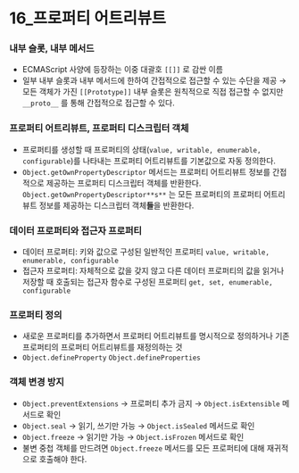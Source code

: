 # 16_프로퍼티 어트리뷰트

### 내부 슬롯, 내부 메서드

- ECMAScript 사양에 등장하는 이중 대괄호 `[[]]` 로 감싼 이름
- 일부 내부 슬롯과 내부 메서드에 한하여 간접적으로 접근할 수 있는 수단을 제공 → 모든 객체가 가진 `[[Prototype]]` 내부 슬롯은 원칙적으로 직접 접근할 수 없지만 `__proto__` 를 통해 간접적으로 접근할 수 있다.

### 프로퍼티 어트리뷰트, 프로퍼티 디스크립터 객체

- 프로퍼티를 생성할 때 프로퍼티의 상태(`value, writable, enumerable, configurable`)를 나타내는 프로퍼티 어트리뷰트를 기본값으로 자동 정의한다.
- `Object.getOwnPropertyDescriptor` 메서드는 프로퍼티 어트리뷰트 정보를 간접적으로 제공하는 프로퍼티 디스크립터 객체를 반환한다. `Object.getOwnPropertyDescriptor**s**` 는 모든 프로퍼티의 프로퍼티 어트리뷰트 정보를 제공하는 디스크립터 객체**들**을 반환한다.

### 데이터 프로퍼티와 접근자 프로퍼티

- 데이터 프로퍼티: 키와 값으로 구성된 일반적인 프로퍼티 `value, writable, enumerable, configurable`
- 접근자 프로퍼티: 자체적으로 값을 갖지 않고 다른 데이터 프로퍼티의 값을 읽거나 저장할 때 호출되는 접근자 함수로 구성된 프로퍼티 `get, set, enumerable, configurable`

### 프로퍼티 정의

- 새로운 프로퍼티를 추가하면서 프로퍼티 어트리뷰트를 명시적으로 정의하거나 기존 프로퍼티의 프로퍼티 어트리뷰트를 재정의하는 것
- `Object.defineProperty` `Object.defineProperties`

### 객체 변경 방지

- `Object.preventExtensions` → 프로퍼티 추가 금지 → `Object.isExtensible` 메서드로 확인
- `Object.seal` → 읽기, 쓰기만 가능 → `Object.isSealed` 메서드로 확인
- `Object.freeze` → 읽기만 가능 → `Object.isFrozen` 메서드로 확인
- 불변 중첩 객체를 만드려면 `Object.freeze` 메서드를 모든 프로퍼티에 대해 재귀적으로 호출해야 한다.